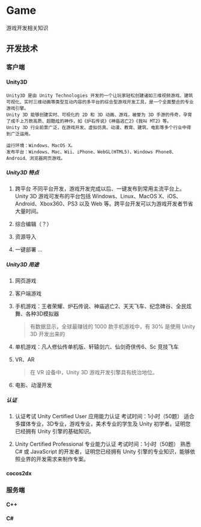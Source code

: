 # Game

游戏开发相关知识

## 开发技术

### 客户端

#### Unity3D

    Unity3D 是由 Unity Technologies 开发的一个让玩家轻松创建诸如三维视频游戏、建筑可视化、实时三维动画等类型互动内容的多平台的综合型游戏开发工具，是一个全面整合的专业游戏引擎。
    Unity 3D 能够创建实时、可视化的 2D 和 3D 动画、游戏，被誉为 3D 手游的传奇，孕育了成千上万款高质、超酷炫的神作，如《炉石传说》《神庙逃亡2》《我叫 MT2》等。
    Unity 3D 行业前景广泛，在游戏开发、虚拟仿真、动漫、教育、建筑、电影等多个行业中得到广泛运用。
    
    运行环境：Windows、MacOS X。
    发布平台：Windows、Mac、Wii、iPhone、WebGL(HTML5)、Windows Phone8、Android、浏览器网页游戏。

##### Unity3D 特点

1. 跨平台
    不同平台开发，游戏开发完成以后、一键发布到常用主流平台上。
    Unity 3D 游戏可发布的平台包括 Windows、Linux、MacOS X、iOS、Android、Xbox360、PS3 以及 Web 等。跨平台开发可以为游戏开发者节省大量时间。

2. 综合编辑（？）

3. 资源导入

4. 一键部署
...

##### Unity3D 用途

1. 网页游戏

2. 客户端游戏

3. 手机游戏：王者荣耀、炉石传说、神庙逃亡2、天天飞车、纪念碑谷、全民炫舞、各种3D模拟器

    > 有数据显示，全球最赚钱的 1000 款手机游戏中，有 30% 是使用 Unity 3D 开发出来的

4. 单机游戏：凡人修仙传单机版、轩辕剑六、仙剑奇侠传6、Sc 竞技飞车

5. VR、AR

    >在 VR 设备中，Unity 3D 游戏开发引擎具有统治地位。

6. 电影、动漫开发

##### 认证

1. 认证考试
    Unity Certified User 应用能力认证
    考试时间：1小时（50题）
    适合多媒体专业，3D专业，游戏专业，美术专业的学生及 Unity 初学者。证明您已经拥有 Unity 引擎的基础知识。

2. Unity Certified Professional 专业能力认证
    考试时间：1小时（50题）
    熟悉 C# 或 JavaScript 的开发者，证明您已经拥有 Unity 引擎的专业知识，能够依照业界的开发需求来制作专案。

#### cocos2dx

### 服务端

#### C++

#### C#

